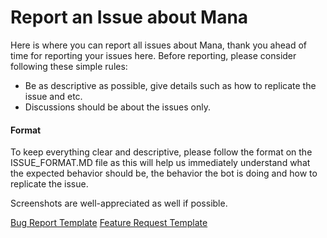 # Report an Issue about Mana
Here is where you can report all issues about Mana, thank you ahead of time for reporting your issues here.
Before reporting, please consider following these simple rules:
* Be as descriptive as possible, give details such as how to replicate the issue and etc.
* Discussions should be about the issues only.

#### Format
To keep everything clear and descriptive, please follow the format on the ISSUE_FORMAT.MD file
as this will help us immediately understand what the expected behavior should be, the behavior the bot is doing
and how to replicate the issue.

Screenshots are well-appreciated as well if possible.

[Bug Report Template](https://github.com/ManaNet/mana-issues/issues/new?assignees=ShindouMihou&labels=bug&template=bug-report.md&title=%5BBUG%5D)
[Feature Request Template](https://github.com/ManaNet/mana-issues/issues/new?assignees=ShindouMihou&labels=enhancement&template=feature_request.md&title=%5BFEATURE%5D)
